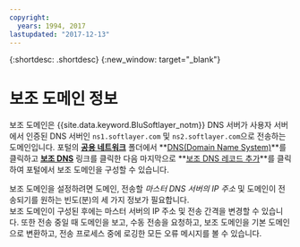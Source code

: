 ```yaml
---
copyright:
  years: 1994, 2017
lastupdated: "2017-12-13"
---
```


{:shortdesc: .shortdesc}
{:new_window: target="_blank"}

# 보조 도메인 정보

보조 도메인은 {{site.data.keyword.BluSoftlayer_notm}} DNS 서버가 사용자 서버에서 인증된 DNS 서버인 `ns1.softlayer.com` 및 `ns2.softlayer.com`으로 전송하는 도메인입니다. 포털의 **<span style="text-decoration: underline">공용 네트워크</span>** 폴더에서 **<span style="text-decoration: underline">DNS(Domain Name System)</span>**를 클릭하고 **<span style="text-decoration: underline">보조 DNS</span>** 링크를 클릭한 다음 마지막으로 **<span style="text-decoration: underline">보조 DNS 레코드 추가</span>**를 클릭하여 포털에서 보조 도메인을 구성할 수 있습니다. 

보조 도메인을 설정하려면 도메인, 전송할 *마스터 DNS 서버의 IP 주소* 및 도메인이 전송되기를 원하는 빈도(분)의 세 가지 정보가 필요합니다. <br/>
보조 도메인이 구성된 후에는 마스터 서버의 IP 주소 및 전송 간격을 변경할 수 있습니다. 또한 전송 중일 때 도메인을 보고, 수동 전송을 요청하고, 보조 도메인을 기본 도메인으로 변환하고, 전송 프로세스 중에 로깅한 모든 오류 메시지를 볼 수 있습니다. 
